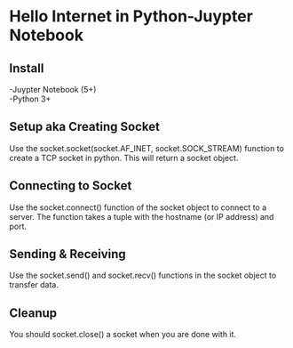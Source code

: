 # Hello Internet in Python-Juypter Notebook  

## Install  
-Juypter Notebook (5+)  
-Python 3+  

## Setup aka Creating Socket
Use the socket.socket(socket.AF_INET, socket.SOCK_STREAM) function to create a TCP socket in python. This will return a socket object.

## Connecting to Socket
Use the socket.connect() function of the socket object to connect to a server. The function takes a tuple with the hostname (or IP address) and port.

## Sending & Receiving
Use the socket.send() and socket.recv() functions in the socket object to transfer data.

## Cleanup  
You should socket.close() a socket when you are done with it.
